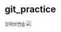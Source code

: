 # git_practice
깃허브연습
<img src="https://gtd.kro.kr/api/badge/2023WB-TeamB/Backend/sunjae98?theme=terminal1"/>
